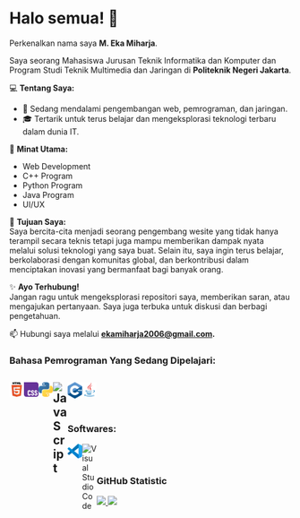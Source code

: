 # Halo semua! 👋
Perkenalkan nama saya **M. Eka Miharja**.<br>

Saya seorang Mahasiswa Jurusan Teknik Informatika dan Komputer dan Program Studi Teknik Multimedia dan Jaringan di **Politeknik Negeri Jakarta**.<br>

💻 **Tentang Saya:**<br>
- 🚀 Sedang mendalami pengembangan web, pemrograman, dan jaringan.<br>
- 🎓 Tertarik untuk terus belajar dan mengeksplorasi teknologi terbaru dalam dunia IT.<br>

🌟 **Minat Utama:**<br>
- Web Development
- C++ Program
- Python Program
- Java Program
- UI/UX

🎯 **Tujuan Saya:**<br>
Saya bercita-cita menjadi seorang pengembang wesite yang tidak hanya terampil secara teknis tetapi juga mampu memberikan dampak nyata melalui solusi teknologi yang saya buat. Selain itu, saya ingin terus belajar, berkolaborasi dengan komunitas global, dan berkontribusi dalam menciptakan inovasi yang bermanfaat bagi banyak orang.<br>

✨ **Ayo Terhubung!**<br>
Jangan ragu untuk mengeksplorasi repositori saya, memberikan saran, atau mengajukan pertanyaan. Saya juga terbuka untuk diskusi dan berbagi pengetahuan.<br>

📫 Hubungi saya melalui **ekamiharja2006@gmail.com.**

### Bahasa Pemrograman Yang Sedang Dipelajari:
<a href="https://www.w3.org/html/" target="_blank"><img align="left" alt="HTML5" width="26px" src="https://raw.githubusercontent.com/github/explore/80688e429a7d4ef2fca1e82350fe8e3517d3494d/topics/html/html.png" /></a>
<a href="https://www.w3schools.com/css/" target="_blank"><img align="left" alt="CSS3" width="26px" src="https://raw.githubusercontent.com/github/explore/80688e429a7d4ef2fca1e82350fe8e3517d3494d/topics/css/css.png" /></a>
<a href="https://www.python.org" target="_blank"> <img align="left" alt="Python" width="26px" src="https://github.com/Aakarsh-B/trying-repos/blob/master/python-5.svg?raw=true"/> </a>
 <a href="#"><img align="left" alt="JavaScript" title="JavaScript" width="26px" src="https://upload.wikimedia.org/wikipedia/commons/9/99/Unofficial_JavaScript_logo_2.svg" /></a>
<a href="https://www.w3schools.com/cpp/" target="_blank"> <img align="left" alt="C++" width="26px" src="https://github.com/Aakarsh-B/trying-repos/blob/master/c++.png"/> </a>
<a href="https://www.w3schools.com/cpp/" target="_blank"> <img align="left" alt="Java" width="26px" src="https://raw.githubusercontent.com/devicons/devicon/master/icons/java/java-original.svg"/> </a>
<br />
<br />
---
### Softwares:
<img align="left" alt="Visual Studio Code" width="26px" src="https://raw.githubusercontent.com/github/explore/80688e429a7d4ef2fca1e82350fe8e3517d3494d/topics/visual-studio-code/visual-studio-code.png" />
<img align="left" alt="Visual Studio Code" width="26px" src="https://upload.wikimedia.org/wikipedia/commons/1/1d/PyCharm_Icon.svg" />

<br />
<br />

### GitHub Statistic
<p align="left">
<a href="https://github.com/EkaMiharja">
  <img height="180em" src="https://github-readme-stats-eight-theta.vercel.app/api?username=EkaMiharja&show_icons=true&theme=algolia&include_all_commits=true&count_private=true"/>
  <img height="180em" src="https://github-readme-stats-eight-theta.vercel.app/api/top-langs/?username=EkaMiharja&layout=compact&theme=algolia"/>
</a>
</p>
